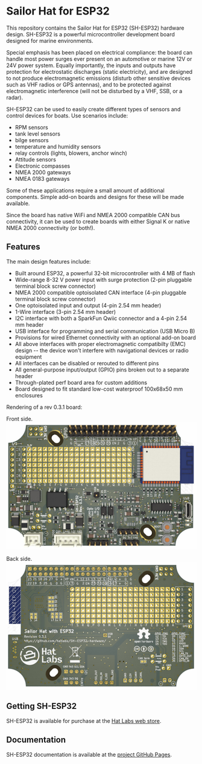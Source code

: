 # Sailor Hat for ESP32

This repository contains the Sailor Hat for ESP32 (SH-ESP32) hardware design. SH-ESP32 is a powerful microcontroller development board designed for marine environments.

Special emphasis has been placed on electrical compliance: the board can handle most power surges ever present on an automotive or marine 12V or 24V power system. Equally importantly, the inputs and outputs have protection for electrostatic discharges (static electricity), and are designed to not produce electromagnetic emissions (disturb other sensitive devices such as VHF radios or GPS antennas), and to be protected against electromagnetic interference (will not be disturbed by a VHF, SSB, or a radar).

SH-ESP32 can be used to easily create different types of sensors and control devices for boats. Use scenarios include:

- RPM sensors
- tank level sensors
- bilge sensors
- temperature and humidity sensors
- relay controls (lights, blowers, anchor winch)
- Attitude sensors
- Electronic compasses
- NMEA 2000 gateways
- NMEA 0183 gateways

Some of these applications require a small amount of additional components. Simple add-on boards and designs for these will be made available.

Since the board has native WiFi and NMEA 2000 compatible CAN bus connectivity, it can be used to create boards with either Signal K or native NMEA 2000 connectivity (or both!).

## Features

The main design features include:

- Built around ESP32, a powerful 32-bit microcontroller with 4 MB of flash
- Wide-range 8-32 V power input with surge protection (2-pin pluggable terminal block screw connector)
- NMEA 2000 compatible optoisolated CAN interface (4-pin pluggable terminal block screw connector)
- One optoisolated input and output (4-pin 2.54 mm header)
- 1-Wire interface (3-pin 2.54 mm header)
- I2C interface with both a SparkFun Qwiic connector and a 4-pin 2.54 mm header
- USB interface for programming and serial communication (USB Micro B)
- Provisions for wired Ethernet connectivity with an optional add-on board
- All above interfaces with proper electromagnetic compatibilty (EMC) design -- the device won't interfere with navigational devices or radio equipment
- All interfaces can be disabled or rerouted to different pins
- All general-purpose input/output (GPIO) pins broken out to a separate header
- Through-plated perf board area for custom additions
- Board designed to fit standard low-cost waterproof 100x68x50 mm enclosures

Rendering of a rev 0.3.1 board:

Front side.
![Rev 0.3.1 board](images/pcb_rev_0.3.1.jpg)

Back side.
![Rev 0.3.1 board back](images/pcb_rev_0.3.1-back.jpg)

## Getting SH-ESP32

SH-ESP32 is available for purchase at the [Hat Labs web store](https://hatlabs.fi/).

## Documentation

SH-ESP32 documentation is available at the [project GitHub Pages](https://hatlabs.github.io/sh-esp32/).